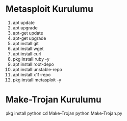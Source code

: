 # Metasploit Kurulumu
1. apt update
2. apt upgrade
3. apt-get update
4. apt-get upgrade
5. apt install git
6. apt install wget
7. apt install curl
8. pkg install ruby -y
9. apt install root-depo
10. apt install unstable-repo
11. apt install x11-repo
12. pkg install metasploit -y
# Make-Trojan Kurulumu
pkg install python
cd Make-Trojan
python Make-Trojan.py
